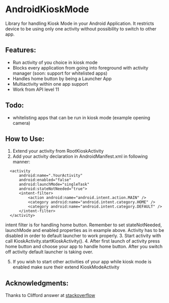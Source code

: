 AndroidKioskMode
================

Library for handling Kiosk Mode in your Android Application. It restricts device to be using only one activity without possibility to switch to other app.

Features:
---------

* Run activity of you choice in kiosk mode
* Blocks every application from going into foreground with activity manager (soon: support for whitelisted apps)
* Handles home button by being a Launcher App
* Multiactivity within one app support
* Work from API level 11

Todo:
-----

* whitelisting apps that can be run in kiosk mode (example opening camera)


How to Use:
-----------

1. Extend your activity from RootKioskActivity
2. Add your activity declaration in AndroidManifest.xml in following manner:

```
  <activity
      android:name=".YourActivity"
      android:enabled="false"
      android:launchMode="singleTask"
      android:stateNotNeeded="true">
      <intent-filter>
          <action android:name="android.intent.action.MAIN" />
          <category android:name="android.intent.category.HOME" />
          <category android:name="android.intent.category.DEFAULT" />
      </intent-filter>
  </activity>
```
intent filter is for handling home button. Remember to set stateNotNeeded, launchMode and enabled properties as in example above. Activity has to be disabled in order to default launcher to work properly. 
3. Start activity with call KioskActivity.startKioskActivity().
4. After first launch of activity press home button and choose your app to handle home button. After you switch off activity default launcher is taking over.

5. If you wish to start other activities of your app while kiosk mode is enabled make sure their extend KioskModeActivity

Acknowledgments:
----------------

Thanks to Clifford answer at [stackoverflow](http://stackoverflow.com/questions/14233304/develop-app-run-in-kiosk-mode-in-android)

